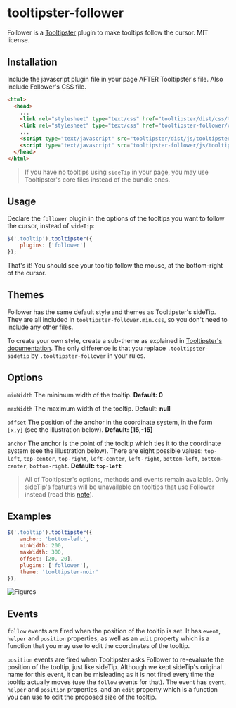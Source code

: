 # tooltipster-follower

Follower is a [Tooltipster](http://iamceege.github.io/tooltipster/) plugin to make tooltips follow the cursor. MIT license.

Installation
------------

Include the javascript plugin file in your page AFTER Tooltipster's file. Also include Follower's CSS file.

```html
<html>
  <head>
    ...
    <link rel="stylesheet" type="text/css" href="tooltipster/dist/css/tooltipster.bundle.min.css" />
    <link rel="stylesheet" type="text/css" href="tooltipster-follower/css/tooltipster-follower.min.css" />
    ...
    <script type="text/javascript" src="tooltipster/dist/js/tooltipster.bundle.min.js"></script>
    <script type="text/javascript" src="tooltipster-follower/js/tooltipster-follower.min.js"></script>
  </head>
</html>
```

> If you have no tooltips using `sideTip` in your page, you may use Tooltipster's core files instead of the bundle ones.

Usage
-----

Declare the `follower` plugin in the options of the tooltips you want to follow the cursor, instead of `sideTip`:

```javascript
$('.tooltip').tooltipster({
    plugins: ['follower']
});
```

That's it! You should see your tooltip follow the mouse, at the bottom-right of the cursor.

Themes
------

Follower has the same default style and themes as Tooltipster's sideTip. They are all included in `tooltipster-follower.min.css`, so you don't need to include any other files.  

To create your own style, create a sub-theme as explained in [Tooltipster's documentation](http://iamceege.github.io/tooltipster/#styling). The only difference is that you replace `.tooltipster-sidetip` by `.tooltipster-follower` in your rules.

Options
-------

`minWidth` The minimum width of the tooltip. **Default: 0**

`maxWidth` The maximum width of the tooltip. Default: **null**

`offset` The position of the anchor in the coordinate system, in the form `[x,y]` (see the illustration below). **Default: [15,-15]**

`anchor` The anchor is the point of the tooltip which ties it to the coordinate system (see the illustration below). There are eight possible values: `top-left`, `top-center`, `top-right`, `left-center`, `left-right`, `bottom-left`, `bottom-center`, `bottom-right`. **Default: `top-left`**

> All of Tooltipster's options, methods and events remain available. Only sideTip's features will be unavailable on tooltips that use Follower instead (read this [note](http://iamceege.github.io/tooltipster/#plugins_sidetip)).

Examples
--------

```javascript
$('.tooltip').tooltipster({
	anchor: 'bottom-left',
    minWidth: 200,
    maxWidth: 300,
    offset: [20, 20],
    plugins: ['follower'],
    theme: 'tooltipster-noir'
});
```

![Figures](http://louisameline.github.io/tooltipster-follower/doc/figures.png)

Events
------

`follow` events are fired when the position of the tooltip is set. It has `event`, `helper` and `position` properties, as well as an `edit` property which is a function that you may use to edit the coordinates of the tooltip.

`position` events are fired when Tooltipster asks Follower to re-evaluate the position of the tooltip, just like sideTip. Although we kept sideTip's original name for this event, it can be misleading as it is not fired every time the tooltip actually moves (use the `follow` events for that). The event has `event`, `helper` and `position` properties, and an `edit` property which is a function you can use to edit the proposed size of the tooltip.